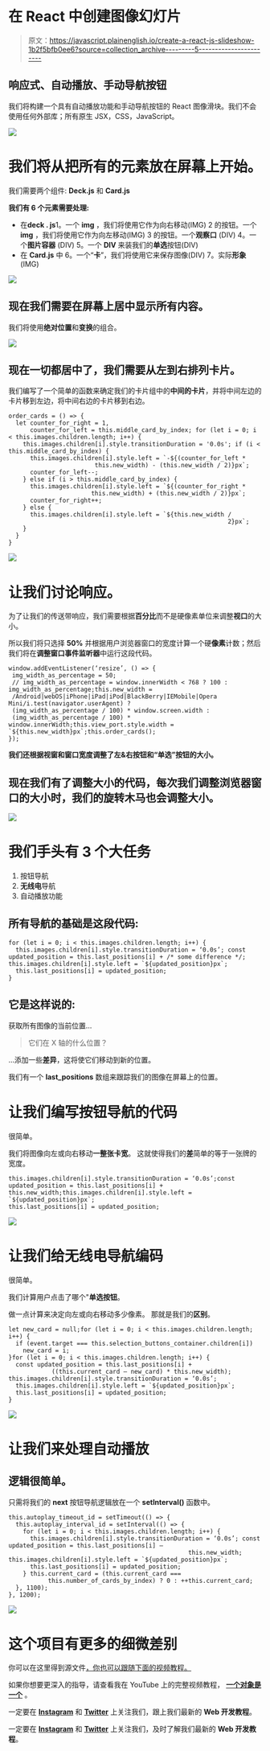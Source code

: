 # 在 React 中创建图像幻灯片

> 原文：<https://javascript.plainenglish.io/create-a-react-js-slideshow-1b2f5bfb0ee6?source=collection_archive---------5----------------------->

## 响应式、自动播放、手动导航按钮

我们将构建一个具有自动播放功能和手动导航按钮的 React 图像滑块。我们不会使用任何外部库；所有原生 JSX，CSS，JavaScript。

![](img/e88eb308bacd7d7ae1bc20d922c349d0.png)

# 我们将从把所有的元素放在屏幕上开始。

我们需要两个组件: **Deck.js** 和 **Card.js**

**我们有 6 个元素需要处理:**

*   在**deck . js**1。一个 **img** ，我们将使用它作为向右移动(IMG)
    2 的按钮。一个 **img** ，我们将使用它作为向左移动(IMG)
    3 的按钮。一个**观察口** (DIV)
    4。一个**图片容器** (DIV)
    5。一个 **DIV** 来装我们的**单选**按钮(DIV)
*   在 **Card.js** 中
    6。一个“**卡**”，我们将使用它来保存图像(DIV)
    7。实际**形象** (IMG)

![](img/a001906fcb55e48aa6b0fc87e2bab6d4.png)

## 现在我们需要在屏幕上居中显示所有内容。

我们将使用**绝对位置**和**变换**的组合。

![](img/64ac1247c8738eb29061f2b2ce666358.png)

## 现在一切都居中了，我们需要从左到右排列卡片。

我们编写了一个简单的函数来确定我们的卡片组中的**中间的卡片**，并将中间左边的卡片移到左边，将中间右边的卡片移到右边。

```
order_cards = () => {
  let counter_for_right = 1,
      counter_for_left = this.middle_card_by_index; for (let i = 0; i < this.images.children.length; i++) {
    this.images.children[i].style.transitionDuration = '0.0s'; if (i < this.middle_card_by_index) {
      this.images.children[i].style.left = `-${(counter_for_left * 
                        this.new_width) - (this.new_width / 2)}px`;
      counter_for_left--;
    } else if (i > this.middle_card_by_index) {
      this.images.children[i].style.left = `${(counter_for_right * 
                       this.new_width) + (this.new_width / 2)}px`;
      counter_for_right++;
    } else {
      this.images.children[i].style.left = `${this.new_width / 
                                                             2}px`;
    }
  }
}
```

![](img/675182249d15981132f74c4ba9ad2a88.png)

# 让我们讨论响应。

为了让我们的传送带响应，我们需要根据**百分比**而不是硬像素单位来调整**视口**的大小。

所以我们将只选择 **50%** 并根据用户浏览器窗口的宽度计算一个硬**像素**计数；然后我们将在**调整窗口事件监听器**中运行这段代码。

```
window.addEventListener(‘resize’, () => {
 img_width_as_percentage = 50;
 // img_width_as_percentage = window.innerWidth < 768 ? 100 : img_width_as_percentage;this.new_width =
 /Android|webOS|iPhone|iPad|iPod|BlackBerry|IEMobile|Opera Mini/i.test(navigator.userAgent) ?
 (img_width_as_percentage / 100) * window.screen.width :
 (img_width_as_percentage / 100) * window.innerWidth;this.view_port.style.width = `${this.new_width}px`;this.order_cards();
});
```

**我们还根据视窗和窗口宽度调整了左&右按钮和“单选”按钮的大小。**

## 现在我们有了调整大小的代码，每次我们调整浏览器窗口的大小时，我们的旋转木马也会调整大小。

![](img/9e522a58611a4389dd39dd329ecfb56d.png)

# 我们手头有 3 个大任务

1.  按钮导航
2.  **无线电**导航
3.  自动播放功能

## 所有导航的基础是这段代码:

```
for (let i = 0; i < this.images.children.length; i++) {
  this.images.children[i].style.transitionDuration = ‘0.0s’; const updated_position = this.last_positions[i] + /* some difference */; this.images.children[i].style.left = `${updated_position}px`;
  this.last_positions[i] = updated_position;
}
```

## 它是这样说的:

获取所有图像的当前位置…

> 它们在 X 轴的什么位置？

…添加一些**差异**，这将使它们移动到新的位置。

我们有一个 **last_positions** 数组来跟踪我们的图像在屏幕上的位置。

# 让我们编写按钮导航的代码

很简单。

我们将图像向左或向右移动**一整张卡宽**。
这就使得我们的**差**简单的等于一张牌的宽度。

```
this.images.children[i].style.transitionDuration = ‘0.0s’;const updated_position = this.last_positions[i] + this.new_width;this.images.children[i].style.left = `${updated_position}px`;
this.last_positions[i] = updated_position;
```

![](img/92841afe4cc21de047b303678118614e.png)

# 让我们给无线电导航编码

很简单。

我们计算用户点击了哪个"**单选按钮**。

做一点计算来决定向左或向右移动多少像素。
那就是我们的**区别**。

```
let new_card = null;for (let i = 0; i < this.images.children.length; i++) {
  if (event.target === this.selection_buttons_container.children[i]) 
    new_card = i;
}for (let i = 0; i < this.images.children.length; i++) {
  const updated_position = this.last_positions[i] + 
            ((this.current_card — new_card) * this.new_width); this.images.children[i].style.transitionDuration = ‘0.0s’;
  this.images.children[i].style.left = `${updated_position}px`;
  this.last_positions[i] = updated_position;
}
```

![](img/287e352960b31eea9865e875ad47376e.png)

# 让我们来处理自动播放

## 逻辑很简单。

只需将我们的 **next** 按钮导航逻辑放在一个 **setInterval()** 函数中。

```
this.autoplay_timeout_id = setTimeout(() => {
  this.autoplay_interval_id = setInterval(() => {
    for (let i = 0; i < this.images.children.length; i++) {
      this.images.children[i].style.transitionDuration = ‘0.0s’; const updated_position = this.last_positions[i] — 
                                                  this.new_width; this.images.children[i].style.left = `${updated_position}px`;
      this.last_positions[i] = updated_position;
    } this.current_card = (this.current_card ===    
           this.number_of_cards_by_index) ? 0 : ++this.current_card;
  }, 1100);
}, 1200);
```

![](img/dc81b7ef0e0603bcb650863c806468e4.png)

# 这个项目有更多的细微差别

你可以在这里得到源文件[，你也可以跟随下面的视频教程。](https://github.com/an-object-is-a/reactjs-autoplay-slideshow)

如果你想要更深入的指导，请查看我在 YouTube 上的完整视频教程， [**一个对象是一个**](https://www.youtube.com/c/anobjectisa) 。

一定要在 [**Instagram**](https://www.instagram.com/an_object_is_a/) 和 [**Twitter**](https://twitter.com/anobjectisa1) 上关注我们，跟上我们最新的 **Web 开发教程**。

一定要在 [**Instagram**](https://www.instagram.com/an_object_is_a/) 和 [**Twitter**](https://twitter.com/anobjectisa1) 上关注我们，及时了解我们最新的 **Web 开发教程**。
